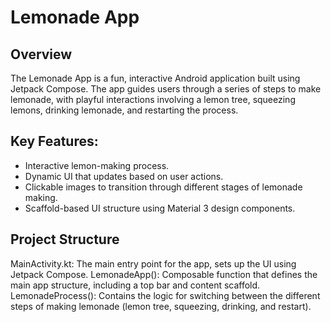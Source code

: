 # Lemonade App
## Overview
The Lemonade App is a fun, interactive Android application built using Jetpack Compose. The app guides users through a series of steps to make lemonade, with playful interactions involving a lemon tree, squeezing lemons, drinking lemonade, and restarting the process.
## Key Features:
- Interactive lemon-making process.
- Dynamic UI that updates based on user actions.
- Clickable images to transition through different stages of lemonade making.
- Scaffold-based UI structure using Material 3 design components.
## Project Structure
MainActivity.kt: The main entry point for the app, sets up the UI using Jetpack Compose.
LemonadeApp(): Composable function that defines the main app structure, including a top bar and content scaffold.
LemonadeProcess(): Contains the logic for switching between the different steps of making lemonade (lemon tree, squeezing, drinking, and restart).

